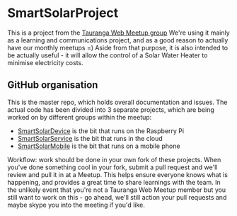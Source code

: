 # SmartSolarProject
This is a project from the [Tauranga Web Meetup group](http://www.meetup.com/TaurangaWeb/)
We're using it mainly as a learning and communications project, and as a good reason to actually have our monthly meetups =)
Aside from that purpose, it is also intended to be actually useful - it will allow the control of a Solar Water Heater to minimise electricity costs.

## GitHub organisation
This is the master repo, which holds overall documentation and issues.
The actual code has been divided into 3 separate projects, which are being worked on by different groups within the meetup:

* [SmartSolarDevice](https://github.com/codevelopnz/SmartSolarDevice) is the bit that runs on the Raspberry Pi
* [SmartSolarService](https://github.com/codevelopnz/SmartSolarService) is the bit that runs in the cloud
* [SmartSolarMobile](https://github.com/codevelopnz/SmartSolarService) is the bit that runs on a mobile phone

Workflow: work should be done in your own fork of these projects. When you've done something cool in your fork, submit a pull request and we'll review and pull it in at a Meetup. This helps ensure everyone knows what is happening, and provides a great time to share learnings with the team.
In the unlikely event that you're not a Tauranga Web Meetup member but you still want to work on this - go ahead, we'll still action your pull requests and maybe skype you into the meeting if you'd like.

